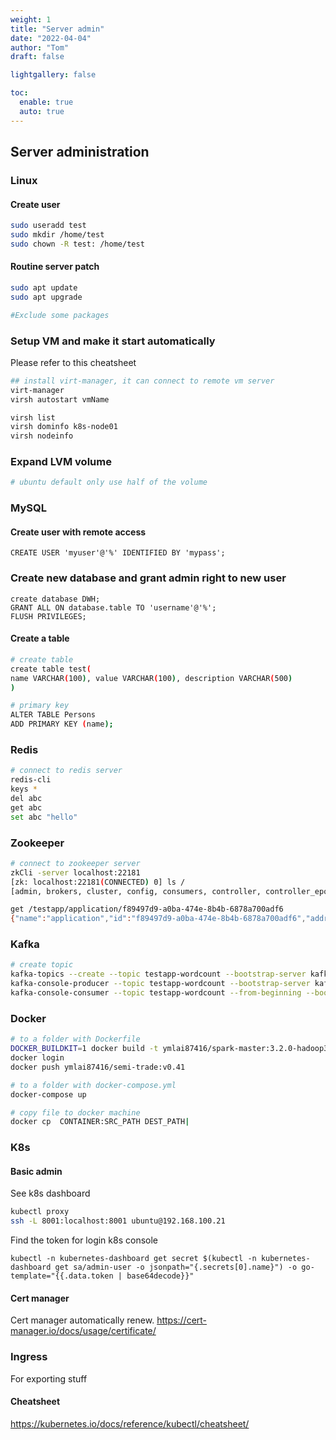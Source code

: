 ```yaml
---
weight: 1
title: "Server admin"
date: "2022-04-04"
author: "Tom"
draft: false

lightgallery: false

toc:
  enable: true
  auto: true
---
```


## Server administration

### Linux

#### Create user

```bash
sudo useradd test
sudo mkdir /home/test
sudo chown -R test: /home/test
```

#### Routine server patch

```bash
sudo apt update
sudo apt upgrade

#Exclude some packages
```

### Setup VM and make it start automatically

Please refer to this cheatsheet

```bash
## install virt-manager, it can connect to remote vm server
virt-manager
virsh autostart vmName

virsh list
virsh dominfo k8s-node01
virsh nodeinfo
```

### Expand LVM volume

```bash
# ubuntu default only use half of the volume

```

### MySQL

#### Create user with remote access

```
CREATE USER 'myuser'@'%' IDENTIFIED BY 'mypass';
```

### Create new database and grant admin right to new user

```
create database DWH;
GRANT ALL ON database.table TO 'username'@'%';
FLUSH PRIVILEGES;
```

#### Create a table
```bash
# create table
create table test(
name VARCHAR(100), value VARCHAR(100), description VARCHAR(500)
)

# primary key
ALTER TABLE Persons
ADD PRIMARY KEY (name);
```

### Redis

```bash
# connect to redis server
redis-cli
keys *
del abc
get abc
set abc "hello"
```


### Zookeeper

```bash
# connect to zookeeper server
zkCli -server localhost:22181
[zk: localhost:22181(CONNECTED) 0] ls /
[admin, brokers, cluster, config, consumers, controller, controller_epoch, feature, isr_change_notification, latest_producer_id_block, log_dir_event_notification, services, testapp, zookeeper]

get /testapp/application/f89497d9-a0ba-474e-8b4b-6878a700adf6 
{"name":"application","id":"f89497d9-a0ba-474e-8b4b-6878a700adf6","address":"yiude-mbp","port":8282,"sslPort":null,"payload":{"@class":"org.springframework.cloud.zookeeper.discovery.ZookeeperInstance","id":"application","name":"application","metadata":{"instance_status":"UP"}},"registrationTimeUTC":1654331328914,"serviceType":"DYNAMIC","uriSpec":{"parts":[{"value":"scheme","variable":true},{"value":"://","variable":false},{"value":"address","variable":true},{"value":":","variable":false},{"value":"port","variable":true}]}}
```

### Kafka

```bash
# create topic
kafka-topics --create --topic testapp-wordcount --bootstrap-server kafka:9092
kafka-console-producer --topic testapp-wordcount --bootstrap-server kafka:9092
kafka-console-consumer --topic testapp-wordcount --from-beginning --bootstrap-server kafka:9092
```

### Docker

```bash
# to a folder with Dockerfile
DOCKER_BUILDKIT=1 docker build -t ymlai87416/spark-master:3.2.0-hadoop3.2 .
docker login
docker push ymlai87416/semi-trade:v0.41

# to a folder with docker-compose.yml
docker-compose up

# copy file to docker machine
docker cp  CONTAINER:SRC_PATH DEST_PATH|
```

### K8s

#### Basic admin

See k8s dashboard

```bash
kubectl proxy
ssh -L 8001:localhost:8001 ubuntu@192.168.100.21
```

Find the token for login k8s console
```
kubectl -n kubernetes-dashboard get secret $(kubectl -n kubernetes-dashboard get sa/admin-user -o jsonpath="{.secrets[0].name}") -o go-template="{{.data.token | base64decode}}"
```

#### Cert manager

Cert manager automatically renew.
https://cert-manager.io/docs/usage/certificate/

### Ingress

For exporting stuff

#### Cheatsheet

https://kubernetes.io/docs/reference/kubectl/cheatsheet/
